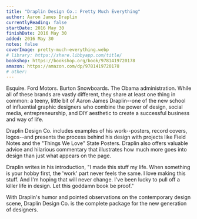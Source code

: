 ```yaml
---
title: "Draplin Design Co.: Pretty Much Everything"
author: Aaron James Draplin
currentlyReading: false
startDate: 2016 May 30
finishDate: 2016 May 30
added: 2016 May 30
notes: false
coverImage: pretty-much-everything.webp
# library: https://share.libbyapp.com/title/
bookshop: https://bookshop.org/book/9781419720178
amazon: https://amazon.com/dp/9781419720178
# other: 
---
```


Esquire. Ford Motors. Burton Snowboards. The Obama administration. While all of these brands are vastly different, they share at least one thing in common: a teeny, little bit of Aaron James Draplin--one of the new school of influential graphic designers who combine the power of design, social media, entrepreneurship, and DIY aesthetic to create a successful business and way of life.  

Draplin Design Co. includes examples of his work--posters, record covers, logos--and presents the process behind his design with projects like Field Notes and the "Things We Love" State Posters. Draplin also offers valuable advice and hilarious commentary that illustrates how much more goes into design than just what appears on the page.  

Draplin writes in his introduction, "I made this stuff my life. When something is your hobby first, the 'work' part never feels the same. I love making this stuff. And I'm hoping that will never change. I've been lucky to pull off a killer life in design. Let this goddamn book be proof."  

With Draplin's humor and pointed observations on the contemporary design scene, Draplin Design Co. is the complete package for the new generation of designers.  

